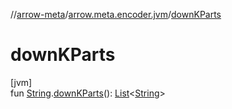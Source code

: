 //[arrow-meta](../../index.md)/[arrow.meta.encoder.jvm](index.md)/[downKParts](down-k-parts.md)

# downKParts

[jvm]\
fun [String](https://kotlinlang.org/api/latest/jvm/stdlib/kotlin/-string/index.html).[downKParts](down-k-parts.md)(): [List](https://kotlinlang.org/api/latest/jvm/stdlib/kotlin.collections/-list/index.html)&lt;[String](https://kotlinlang.org/api/latest/jvm/stdlib/kotlin/-string/index.html)&gt;
